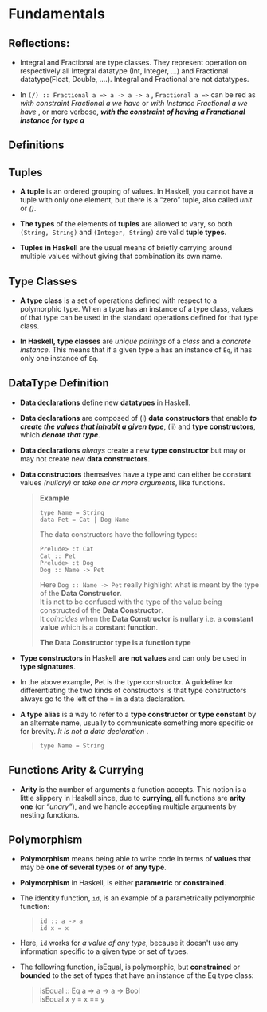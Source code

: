 # Fundamentals


## Reflections:

- Integral and Fractional are type classes. They represent operation on respectively all Integral datatype (Int, Integer, ...) and Fractional datatype(Float, Double, ....). Integral and Fractional are not datatypes.


- In `(/) :: Fractional a => a -> a -> a` , `Fractional a =>` can be red as _with constraint Fractional a we have_  or  _with Instance Fractional a we have_ , or more verbose, _**with the constraint of having a Franctional instance for type a**_



## Definitions

## Tuples

- **A tuple** is an ordered grouping of values. In Haskell, you cannot have a tuple with only one element, but there is a “zero” tuple, also called _unit_ or _()_.


- **The types** of the elements of **tuples** are allowed to vary, so both `(String, String)` and `(Integer, String)` are valid **tuple types**.


- **Tuples in Haskell** are the usual means of briefly carrying around multiple values without giving that combination its own name.
 
## Type Classes

- **A type class** is a set of operations defined with respect to a polymorphic type. When a type has an instance of a type class, values of that type can be used in the standard operations defined for that type class.


- **In Haskell,** **type classes** are _unique pairings_ of a _class_ and a _concrete instance_. This means that if a given type `a` has an instance of `Eq`, it has only one instance of `Eq`.


## DataType Definition

- **Data declarations** define new **datatypes** in Haskell. 


- **Data declarations** are composed of (i) **data constructors** that enable _**to create the values that inhabit a given type**_, (ii) and **type constructors**, which   _**denote that type**_.


- **Data declarations** _always_ create a new **type constructor** but may or may not create new **data constructors**. 


- **Data constructors** themselves have a type and can either be constant values _(nullary)_ or _take one or more arguments_, like functions.


   > **Example**
   > 
   > `type Name = String`  
   > `data Pet = Cat | Dog Name`  
   >
   > The data constructors have the following types:
   >
   > `Prelude> :t Cat`   
   > `Cat :: Pet `  
   > `Prelude> :t Dog`  
   > `Dog :: Name -> Pet`  
   >    
   > Here `Dog :: Name -> Pet` really highlight what is meant by the type of the **Data Constructor**.  
   > It is not to be confused with the type of the value being constructed of the **Data Constructor**.  
   > It _coincides_ when the **Data Constructor** is **nullary** i.e. a **constant value** which is a **constant function**. 
   > 
   > **The Data Constructor type is a function type** 



- **Type constructors** in Haskell **are not values** and can only be used in **type signatures**. 
 

- In the above example, Pet is the type constructor. A guideline for differentiating the two kinds of constructors is that type constructors always go to the left of the = in a data declaration.


- **A type alias** is a way to refer to a **type constructor** or **type constant** by an alternate name, usually to communicate something more specific or for brevity. _It is not a data declaration_ .


  > `type Name = String`  


## Functions Arity & Currying 

- **Arity** is the number of arguments a function accepts. This notion is a little slippery in Haskell since, due to **currying**, all functions are **arity one** (or _“unary”_), and we handle accepting multiple arguments by nesting functions.

 

## Polymorphism

- **Polymorphism** means being able to write code in terms of **values** that may be **one of several types** or **of any type**.


- **Polymorphism** in Haskell, is either **parametric** or **constrained**. 


- The identity function, `id`, is an example of a parametrically polymorphic function: 


   > `id :: a -> a`  
   > `id x = x` 


- Here, `id` works for _a value of any type_, because it doesn't use any information specific to a given type or set of types. 


- The following function, isEqual, is polymorphic, but **constrained** or **bounded** to the set of types that have an instance of the Eq type class: 


   > isEqual :: Eq a => a -> a -> Bool  
   > isEqual x y = x == y  


